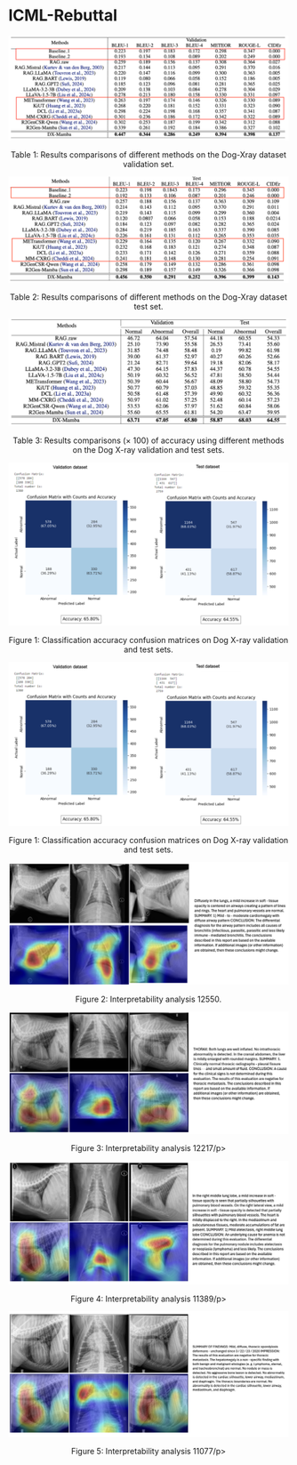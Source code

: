 # ICML-Rebuttal

<p align="center">
  <img src="Rebuttal figures/validation.png" alt=" Table 1: Results comparisons of different methods on the Dog-Xray dataset validation set.">
</p>
<p align="center">Table 1: Results comparisons of different methods on the Dog-Xray dataset validation set.</p>

<p align="center">
  <img src="Rebuttal figures/test.png" alt=" Table 2: Results comparisons of different methods on the Dog-Xray dataset test set.">
</p>
<p align="center">Table 2: Results comparisons of different methods on the Dog-Xray dataset test set.</p>

<p align="center">
  <img src="Rebuttal figures/accuracy.png" alt=" Table 3: Results comparisons (× 100) of accuracy using different methods on the Dog X-ray validation and test sets.">
</p>
<p align="center">Table 3: Results comparisons (× 100) of accuracy using different methods on the Dog X-ray validation and test sets.</p>

<p align="center">
  <img src="Rebuttal figures/Confusion matrices.png" alt=" Figure 1: Classification accuracy confusion matrices on Dog X-ray validation and test sets.">
</p>
<p align="center">Figure 1: Classification accuracy confusion matrices on Dog X-ray validation and test sets.</p>

<p align="center">
  <img src="Rebuttal figures/Confusion matrices.png" alt=" Figure 1: Classification accuracy confusion matrices on Dog X-ray validation and test sets.">
</p>
<p align="center">Figure 1: Classification accuracy confusion matrices on Dog X-ray validation and test sets.</p>


<p align="center">
  <img src="Rebuttal figures/12550_analysis.png" alt=" Figure 2: Interpretability analysis 12550.">
</p>
<p align="center">Figure 2: Interpretability analysis 12550.</p>


<p align="center">
  <img src="Rebuttal figures/12217_analysis.png" alt=" Figure 3: Interpretability analysis 12217">
</p>
<p align="center">Figure 3: Interpretability analysis 12217/p>

<p align="center">
  <img src="Rebuttal figures/11389_analysis.png" alt=" Figure 4: Interpretability analysis 11389">
</p>
<p align="center">Figure 4: Interpretability analysis 11389/p>

<p align="center">
  <img src="Rebuttal figures/11077_analysis.png" alt=" Figure 5: Interpretability analysis 11077">
</p>
<p align="center">Figure 5: Interpretability analysis 11077/p>







